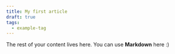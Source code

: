 ```yaml
---
title: My first article
draft: true
tags:
  - example-tag
---
```

 
The rest of your content lives here. You can use **Markdown** here :)